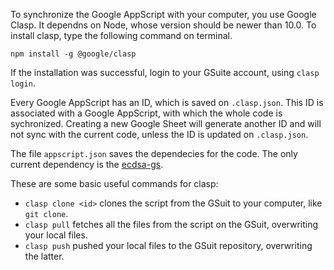 To synchronize the Google AppScript with your computer, you use Google Clasp. It dependns on Node, whose version should be newer than 10.0. To install clasp, type the following command on terminal.
```
npm install -g @google/clasp
``` 

If the installation was successful, login to your GSuite account, using ```clasp login```.

Every Google AppScript has an ID, which is saved on ```.clasp.json```. This ID is associated with a Google AppScript, with which the whole code is sychronized. Creating a new Google Sheet will generate another ID and will not sync with the current code, unless the ID is updated on ```.clasp.json```.

The file ```appscript.json``` saves the dependecies for the code. The only current dependency is the [ecdsa-gs](https://github.com/starkbank/ecdsa-google-sheets).

These are some basic useful commands for clasp:

* ```clasp clone <id>``` clones the script from the GSuit to your computer, like ```git clone```.
* ```clasp pull``` fetches all the files from the script on the GSuit, overwriting your local files.
* ```clasp push``` pushed your local files to the GSuit repository, overwriting the latter.